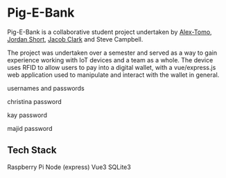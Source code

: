 # Pig-E-Bank

Pig-E-Bank is a collaborative student project undertaken by [Alex-Tomo](https://github.com/Alex-Tomo), [Jordan Short](https://github.com/5henaniganz), [Jacob Clark](https://github.com/ThoreAway) and Steve Campbell.

The project was undertaken over a semester and served as a way to gain experience working with IoT devices and a team as a whole. The device uses RFID to allow users to pay into a digital wallet, with a vue/express.js web application used to manipulate and interact with the wallet in general.

usernames and passwords

christina     password

kay           password

majid         password


## Tech Stack

Raspberry Pi
Node (express)
Vue3
SQLite3

